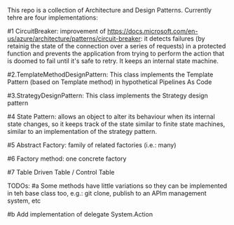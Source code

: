 This repo is a collection of Architecture and Design Patterns. Currently tehre are four implementations:

#1 CircuitBreaker: improvement of https://docs.microsoft.com/en-us/azure/architecture/patterns/circuit-breaker: it detects failures (by retainig the state of the connection over a series of requests) in a protected function and prevents the application from trying to perform the action that is doomed to fail until it's safe to retry. It keeps an internal state machine.


#2.TemplateMethodDesignPattern: This class implements the Template Pattern (based on Template method) in hypothetical Pipelines As Code

#3.StrategyDesignPattern: This class implements the Strategy design pattern 

#4 State Pattern: allows an object to alter its behaviour when its internal state changes, so it keeps track of the state similar to finite state machines, similar to an implementation of the strategy pattern.

#5 Abstract Factory: family of related factories (i.e.: many)

#6 Factory method: one concrete factory

#7 Table Driven Table / Control Table 

TODOs: 
#a Some methods have little variations so they can be implemented in teh base class too, e.g.: git clone, publish to an APIm management system, etc

#b Add implementation of delegate System.Action